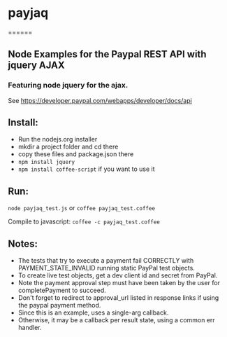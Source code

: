 # payjaq
======

## Node Examples for the Paypal REST API with jquery AJAX


### Featuring node jquery for the ajax.
See https://developer.paypal.com/webapps/developer/docs/api

## Install:
- Run the nodejs.org installer
- mkdir a project folder and cd there
- copy these files and package.json there
- `npm install jquery`
- `npm install coffee-script` if you want to use it

## Run:

`node payjaq_test.js` or `coffee payjaq_test.coffee`

Compile to javascript: `coffee -c payjaq_test.coffee`


## Notes: 
- The tests that try to execute a payment fail CORRECTLY with PAYMENT_STATE_INVALID running static PayPal test objects.
- To create live test objects, get a dev client id and secret from PayPal.
- Note the payment approval step must have been taken by the user for
  completePayment to succeed.
- Don't forget to redirect to approval_url listed in response links if using
  the paypal payment method.
- Since this is an example, uses a single-arg callback.
- Otherwise, it may be a callback per result state, using a common err handler.

